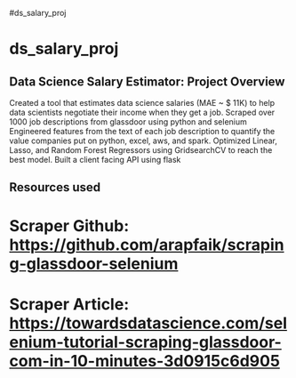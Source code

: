 
#ds_salary_proj
# ds_salary_proj
## Data Science Salary Estimator: Project Overview
Created a tool that estimates data science salaries (MAE ~ $ 11K) to help data scientists negotiate their income when they get a job.
Scraped over 1000 job descriptions from glassdoor using python and selenium
Engineered features from the text of each job description to quantify the value companies put on python, excel, aws, and spark.
Optimized Linear, Lasso, and Random Forest Regressors using GridsearchCV to reach the best model.
Built a client facing API using flask

## Resources used
# Scraper Github: https://github.com/arapfaik/scraping-glassdoor-selenium
# Scraper Article: https://towardsdatascience.com/selenium-tutorial-scraping-glassdoor-com-in-10-minutes-3d0915c6d905
